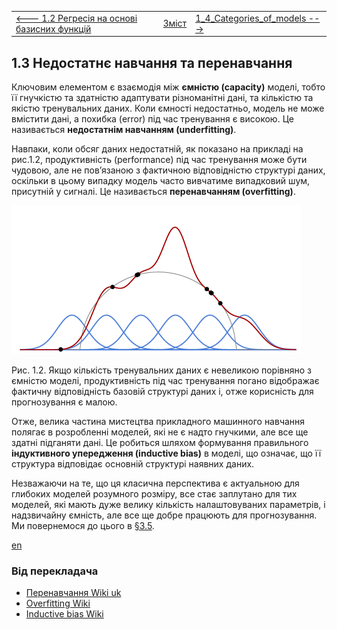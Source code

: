 |                                                              |                    |                                                              |
| ------------------------------------------------------------ | ------------------ | ------------------------------------------------------------ |
| [<---   1.2 Регресія на основі базисних функцій](1_2_Basis_function_regression.md) | [Зміст](README.md) | [1_4_Categories_of_models    --->](1_4_Categories_of_models.md) |

## 1.3 Недостатнє навчання та перенавчання

Ключовим елементом є взаємодія між **ємністю (capacity)** моделі, тобто її гнучкістю та здатністю адаптувати різноманітні дані, та кількістю та якістю тренувальних даних. Коли ємності недостатньо, модель не може вмістити дані, а похибка (error) під час тренування є високою. Це називається **недостатнім навчанням (underfitting)**.

Навпаки, коли обсяг даних недостатній, як показано на прикладі на рис.1.2, продуктивність (performance) під час тренування може бути чудовою, але не пов’язаною з фактичною відповідністю структурі даних, оскільки в цьому випадку модель часто вивчатиме випадковий шум, присутній у сигналі. Це називається  **перенавчанням (overfitting)**.

![image-20230618112801298](media1/image-20230618112801298.png) 

Рис. 1.2. Якщо кількість тренувальних даних є невеликою порівняно з ємністю моделі, продуктивність
під час тренування погано відображає фактичну відповідність базовій структурі даних і, отже корисність для прогнозування є малою.

Отже, велика частина мистецтва прикладного машинного навчання полягає в розробленні моделей, які не є надто гнучкими, але все ще здатні підганяти дані. Це робиться шляхом формування правильного **індуктивного упередження (inductive bias)** в моделі, що означає, що її структура відповідає основній структурі наявних даних.

Незважаючи на те, що ця класична перспектива є актуальною для глибоких моделей розумного розміру, все стає заплутано для тих моделей, які мають дуже велику кількість налаштовуваних параметрів, і надзвичайну ємність, але все ще добре працюють для прогнозування. Ми повернемося до цього в [§3.5](3_5_Training_protocols.md).

[en](1_3_en.md)

### Від перекладача

- [Перенавчання Wiki uk](https://uk.wikipedia.org/wiki/%D0%9F%D0%B5%D1%80%D0%B5%D0%BD%D0%B0%D0%B2%D1%87%D0%B0%D0%BD%D0%BD%D1%8F)
- [Overfitting Wiki](https://en.wikipedia.org/wiki/Overfitting)
- [Inductive bias Wiki](https://en.wikipedia.org/wiki/Inductive_bias)